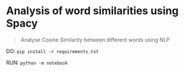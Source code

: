 # Analysis of word similarities using Spacy

> Analyse Cosine Similarity between different words using NLP

DO: ```pip install -r requirements.txt```

RUN: ```python -m notebook```